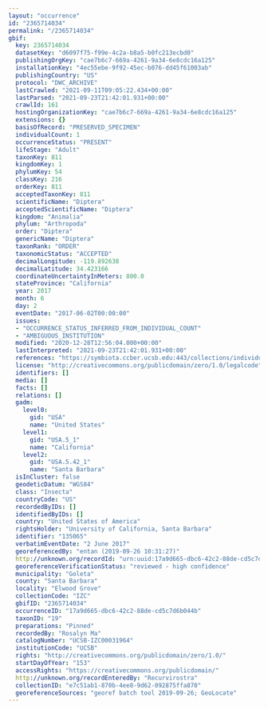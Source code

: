 ```yaml
---
layout: "occurrence"
id: "2365714034"
permalink: "/2365714034"
gbif:
  key: 2365714034
  datasetKey: "d6097f75-f99e-4c2a-b8a5-b0fc213ecbd0"
  publishingOrgKey: "cae7b6c7-669a-4261-9a34-6e8cdc16a125"
  installationKey: "4ec55ebe-9f92-45ec-b076-dd45f61003ab"
  publishingCountry: "US"
  protocol: "DWC_ARCHIVE"
  lastCrawled: "2021-09-11T09:05:22.434+00:00"
  lastParsed: "2021-09-23T21:42:01.931+00:00"
  crawlId: 161
  hostingOrganizationKey: "cae7b6c7-669a-4261-9a34-6e8cdc16a125"
  extensions: {}
  basisOfRecord: "PRESERVED_SPECIMEN"
  individualCount: 1
  occurrenceStatus: "PRESENT"
  lifeStage: "Adult"
  taxonKey: 811
  kingdomKey: 1
  phylumKey: 54
  classKey: 216
  orderKey: 811
  acceptedTaxonKey: 811
  scientificName: "Diptera"
  acceptedScientificName: "Diptera"
  kingdom: "Animalia"
  phylum: "Arthropoda"
  order: "Diptera"
  genericName: "Diptera"
  taxonRank: "ORDER"
  taxonomicStatus: "ACCEPTED"
  decimalLongitude: -119.892638
  decimalLatitude: 34.423166
  coordinateUncertaintyInMeters: 800.0
  stateProvince: "California"
  year: 2017
  month: 6
  day: 2
  eventDate: "2017-06-02T00:00:00"
  issues:
  - "OCCURRENCE_STATUS_INFERRED_FROM_INDIVIDUAL_COUNT"
  - "AMBIGUOUS_INSTITUTION"
  modified: "2020-12-28T12:56:04.000+00:00"
  lastInterpreted: "2021-09-23T21:42:01.931+00:00"
  references: "https://symbiota.ccber.ucsb.edu:443/collections/individual/index.php?occid=135065"
  license: "http://creativecommons.org/publicdomain/zero/1.0/legalcode"
  identifiers: []
  media: []
  facts: []
  relations: []
  gadm:
    level0:
      gid: "USA"
      name: "United States"
    level1:
      gid: "USA.5_1"
      name: "California"
    level2:
      gid: "USA.5.42_1"
      name: "Santa Barbara"
  isInCluster: false
  geodeticDatum: "WGS84"
  class: "Insecta"
  countryCode: "US"
  recordedByIDs: []
  identifiedByIDs: []
  country: "United States of America"
  rightsHolder: "University of California, Santa Barbara"
  identifier: "135065"
  verbatimEventDate: "2 June 2017"
  georeferencedBy: "entan (2019-09-26 10:31:27)"
  http://unknown.org/recordId: "urn:uuid:17a9d665-dbc6-42c2-88de-cd5c7d6b044b"
  georeferenceVerificationStatus: "reviewed - high confidence"
  municipality: "Goleta"
  county: "Santa Barbara"
  locality: "Elwood Grove"
  collectionCode: "IZC"
  gbifID: "2365714034"
  occurrenceID: "17a9d665-dbc6-42c2-88de-cd5c7d6b044b"
  taxonID: "19"
  preparations: "Pinned"
  recordedBy: "Rosalyn Ma"
  catalogNumber: "UCSB-IZC00031964"
  institutionCode: "UCSB"
  rights: "http://creativecommons.org/publicdomain/zero/1.0/"
  startDayOfYear: "153"
  accessRights: "https://creativecommons.org/publicdomain/"
  http://unknown.org/recordEnteredBy: "Recurvirostra"
  collectionID: "e7c51ab1-870b-4ee8-9d62-092875ffa870"
  georeferenceSources: "georef batch tool 2019-09-26; GeoLocate"
---
```

